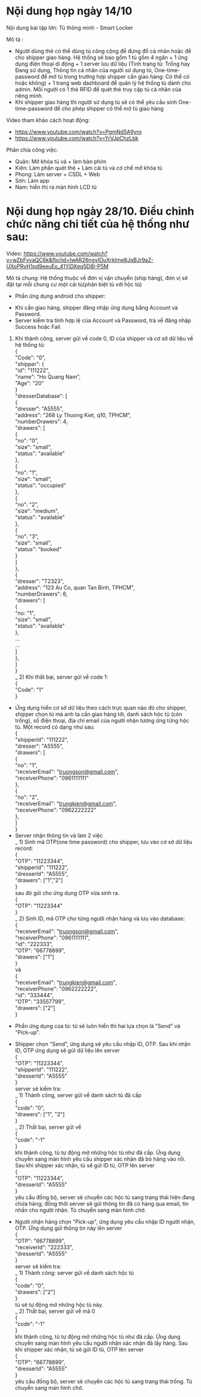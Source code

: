 # Nội dung họp ngày 14/10
Nội dung bài tập lớn: Tủ thông minh - Smart Locker

Mô tả :  
+ Người dùng thẻ có thể dùng tủ công cộng để đựng đồ cá nhân hoặc để cho shipper giao hàng. Hệ thống sẽ bao gồm 1 tủ gồm 4 ngăn + 1 ứng dụng điện thoại di động + 1 server lưu dữ liệu (Tình trạng tủ: Trống hay Đang sử dụng, Thông tin cá nhân của người sử dụng tủ, One-time-password để mở tủ trong trường hợp shipper cần giao hàng: Có thể có hoặc không) + 1 trang web dashboard để quản lý hệ thống tủ dành cho admin. Mỗi ngưới có 1 thẻ RFID để quét thẻ truy cập tủ cá nhân của riêng mình.
+ Khi shipper giao hàng thì người sử dụng tủ sẽ có thể yêu cầu sinh One-time-password để cho phép shipper có thể mở tủ giao hàng  

Video tham khảo cách hoạt động:  
+ https://www.youtube.com/watch?v=PgmNd5A9yro
+ https://www.youtube.com/watch?v=YrVJpChzLbk

Phân chia công việc:  
+ Quân: Mở khóa tủ và + làm bàn phím
+ Kiên: Làm phần quét thẻ + Làm cái tủ và cơ chế mở khóa tủ
+ Phong: Làm server + CSDL + Web
+ Sơn: Làm app
+ Nam: hiển thị ra màn hình LCD tủ

# Nội dung họp ngày 28/10. Điều chỉnh chức năng chi tiết của hệ thống như sau:

Video: https://www.youtube.com/watch?v=wZbFyvaQC6k&fbclid=IwAR26ngyIOuXrkIme8JqBJr9aZ-UXoPRvH1pd9eeuEo_41YiDXeq5D8I-P5M  

Mô tả chung: Hệ thống thuộc về đơn vị vận chuyển (ship hàng), đơn vị sẽ đặt tại mỗi chung cư một cái tủ(phân biệt tủ với hộc tủ)  

- Phần ứng dụng android cho shipper:  
+ Khi cần giao hàng, shipper đăng nhập ứng dụng bằng Account và Password.  
+ Server kiểm tra tính hợp lệ của Account và Password, trả về đăng nhập Success hoặc Fail.  
1) Khi thành công, server gửi về code 0, ID của shipper và cơ sở dữ liệu về hệ thống tủ:  
{  
    "Code": "0",  
    "shipper": {  
        "id": "111222",  
        "name": "Ho Quang Nam",  
        "Age": "20"  
    }  
    "dresserDatabase": [  
        {  
            "dresser": "A5555",  
            "address": "268 Ly Thuong Kiet, q10, TPHCM",  
            "numberDrawers": 4,  
            "drawers": [  
                {  
                    "no": "0",  
                    "size": "small",  
                    "status": "available"  
                },  
                {  
                    "no": "1",  
                    "size": "small",  
                    "status": "occupied"  
                },  
                {  
                    "no": "2",  
                    "size": "medium",  
                    "status": "available"  
                },  
                {  
                    "no": "3",  
                    "size": "small",  
                    "status": "booked"  
                }  
            ]  
        },  
        {  
            "dresser": "T2323",  
            "address": "123 Au Co, quan Tan Binh, TPHCM",  
            "numberDrawers": 6,  
            "drawers": [  
                {  
                    "no: "1",  
                    "size": "small",  
                    "status": "available"  
                },  
                ...  
                ...  
            ]  
        },  
    ]  
}   
_ 2) Khi thất bại, server gửi về code 1:  
{  
    "Code": "1"  
}  
+ Ứng dụng hiển cơ sở dữ liệu theo cách trực quan nào đó cho shipper, shipper chọn tủ mà anh ta cần giao hàng tới, danh sách hộc tủ (còn trống), số điện thoại, địa chỉ email của người nhận tương ứng từng hộc tủ. Một record có dạng như sau:  
{  
    "shipperId": "111222",  
    "dresser": "A5555",  
    "drawers": [  
        {  
            "no": "1",  
            "receiverEmail": "truongson@gmail.com",  
            "receiverPhone": "0961111111"  
        },  
        {   
            "no": "2",  
            "receiverEmail": "trungkien@gmail.com",  
            "receiverPhone": "0962222222"  
        },  
    ]  
}  
+ Server nhận thông tin và làm 2 việc  
_ 1) Sinh mã OTP(one time password) cho shipper, lưu vào cơ sở dữ liệu record:  
{  
    "OTP": "11223344",  
    "shipperId": "111222",  
    "dresserId": "A5555",  
    "drawers": ["1","2"]  
}  
sau đó gửi cho ứng dụng OTP vừa sinh ra.  
{  
    "OTP": "11223344"  
}  
_ 2) Sinh ID, mã OTP cho từng người nhận hàng và lưu vào database:  
{  
    "receiverEmail": "truongson@gmail.com",  
    "receiverPhone": "0961111111",  
    "id": "222333",  
    "OTP": "66778899",  
    "drawers": ["1"]  
}  
và    
{  
    "receiverEmail": "trungkien@gmail.com",  
    "receiverPhone": "0962222222",  
    "id": "333444",  
    "OTP": "33557799",  
    "drawers": ["2"]  
}  
  
- Phần ứng dụng của tủ: tủ sẽ luôn hiển thì hai lựa chọn là "Send" và "Pick-up".  
+ Shipper chọn "Send", ứng dụng sẽ yêu cầu nhập ID, OTP. Sau khi nhận ID, OTP ứng dụng sẽ gửi dữ liệu lên server  
{  
    "OTP": "11223344",  
    "shipperId": "111222",  
    "dresserId": "A5555"  
}  
server sẽ kiểm tra:  
_ 1) Thành công, server gửi về danh sách tủ đã cấp  
{  
    "code": "0",  
    "drawers": ["1", "2"]  
}  
_ 2) Thất bại, server gửi về   
{  
    "code": "-1"  
}  
khi thành công, tủ tự động mở những hộc tủ như đã cấp. Ứng dụng chuyển sang màn hình yêu cầu shipper xác nhận đã bỏ hàng vào rồi. Sau khi shipper xác nhận, tủ sẽ gửi ID tủ, OTP lên server  
{  
    "OTP": "11223344",  
    "dresserId": "A5555"  
}  
yêu cầu đồng bộ, server sẽ chuyển các hộc tủ sang trạng thái hiện đang chứa hàng; đồng thời server sẽ gửi thông tin đã có hàng qua email, tin nhắn cho người nhận. Tủ chuyển sang màn hình chờ.  

+ Người nhận hàng chọn "Pick-up", ứng dụng yêu cầu nhập ID người nhận, OTP. Ứng dụng gửi thông tin này lên server  
{  
    "OTP": "66778899",  
    "receiverId": "222333",  
    "dresserId": "A5555"  
}  
server sẽ kiểm tra:  
_ 1) Thành công: server gửi về danh sách hộc tủ  
{  
    "code": "0",  
    "drawers": ["2"]  
}  
tủ sẽ tự động mở những hộc tủ này.  
_ 2) Thất bại, server gửi về mã 0  
{  
    "code": "-1"  
}  
khi thành công, tủ tự động mở những hộc tủ như đã cấp. Ứng dụng chuyển sang màn hình yêu cầu người nhận xác nhận đã lấy hàng. Sau khi shipper xác nhận, tủ sẽ gửi ID tủ, OTP lên server  
{  
    "OTP": "66778899",  
    "dresserId": "A5555"  
}  
yêu cầu đồng bộ, server sẽ chuyển các hộc tủ sang trạng thái trống. Tủ chuyển sang màn hình chờ.  


